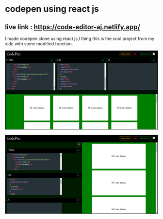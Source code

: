 # codepen using react js
## live link : https://code-editor-aj.netlify.app/

I made codepen clone using react js,I thing this is the cool project from my side with some modified function.

![all text](https://github.com/atanu20/codepen-using-react/blob/master/codepen.png)

![all text](https://github.com/atanu20/codepen-using-react/blob/master/codep.png)
